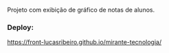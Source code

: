 Projeto com exibição de gráfico de notas de alunos.

### Deploy: 
https://front-lucasribeiro.github.io/mirante-tecnologia/
